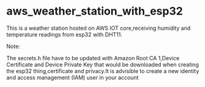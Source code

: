 # aws_weather_station_with_esp32
This is a weather station hosted on AWS IOT core,receiving humidity and temperature readings from esp32 with DHT11.

Note:

The secrets.h file have to be updated with Amazon Root CA 1,Device Certificate and Device Private Key that would be downloaded when creating the esp32 thing,certificate and privacy.It is advisible to create a new identity and access management (IAM) user in your account 
